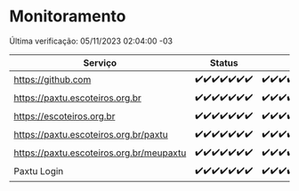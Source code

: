 # Monitoramento

Última verificação: 05/11/2023 02:04:00 -03

|Serviço|Status|Últimas 24h|
|---|---|---|
|https://github.com|<span title="2023-10-29: OK=24">✔️</span><span title="2023-10-30: OK=24">✔️</span><span title="2023-10-31: OK=24">✔️</span><span title="2023-11-01: OK=24">✔️</span><span title="2023-11-02: OK=24">✔️</span><span title="2023-11-03: OK=23">✔️</span><span title="2023-11-04: OK=5">✔️</span>|<span title="04/11/2023 02:04:00 -03 : 200">✔️</span><span title="04/11/2023 03:13:00 -03 : 200">✔️</span><span title="04/11/2023 04:03:00 -03 : 200">✔️</span><span title="04/11/2023 05:07:00 -03 : 200">✔️</span><span title="04/11/2023 06:04:00 -03 : 200">✔️</span><span title="04/11/2023 07:04:00 -03 : 200">✔️</span><span title="04/11/2023 08:03:00 -03 : 200">✔️</span><span title="04/11/2023 09:09:00 -03 : 200">✔️</span><span title="04/11/2023 10:05:00 -03 : 200">✔️</span><span title="04/11/2023 11:03:00 -03 : 200">✔️</span><span title="04/11/2023 12:03:00 -03 : 200">✔️</span><span title="04/11/2023 13:06:00 -03 : 200">✔️</span><span title="04/11/2023 14:03:00 -03 : 200">✔️</span><span title="04/11/2023 15:06:00 -03 : 200">✔️</span><span title="04/11/2023 16:02:00 -03 : 200">✔️</span><span title="04/11/2023 17:04:00 -03 : 200">✔️</span><span title="04/11/2023 18:03:00 -03 : 200">✔️</span><span title="04/11/2023 19:03:00 -03 : 200">✔️</span><span title="04/11/2023 20:04:00 -03 : 200">✔️</span><span title="04/11/2023 21:32:00 -03 : 200">✔️</span><span title="04/11/2023 22:46:00 -03 : 200">✔️</span><span title="04/11/2023 23:18:00 -03 : 200">✔️</span><span title="05/11/2023 00:06:00 -03 : 200">✔️</span><span title="05/11/2023 01:07:00 -03 : 200">✔️</span><span title="05/11/2023 02:04:00 -03 : 200">✔️</span>|
|https://paxtu.escoteiros.org.br|<span title="2023-10-29: OK=24">✔️</span><span title="2023-10-30: OK=24">✔️</span><span title="2023-10-31: OK=24">✔️</span><span title="2023-11-01: OK=24">✔️</span><span title="2023-11-02: OK=24">✔️</span><span title="2023-11-03: OK=23">✔️</span><span title="2023-11-04: OK=5">✔️</span>|<span title="04/11/2023 02:04:00 -03 : 200">✔️</span><span title="04/11/2023 03:13:00 -03 : 200">✔️</span><span title="04/11/2023 04:03:00 -03 : 200">✔️</span><span title="04/11/2023 05:07:00 -03 : 200">✔️</span><span title="04/11/2023 06:04:00 -03 : 200">✔️</span><span title="04/11/2023 07:04:00 -03 : 200">✔️</span><span title="04/11/2023 08:03:00 -03 : 200">✔️</span><span title="04/11/2023 09:09:00 -03 : 200">✔️</span><span title="04/11/2023 10:05:00 -03 : 200">✔️</span><span title="04/11/2023 11:03:00 -03 : 200">✔️</span><span title="04/11/2023 12:03:00 -03 : 200">✔️</span><span title="04/11/2023 13:06:00 -03 : 200">✔️</span><span title="04/11/2023 14:03:00 -03 : 200">✔️</span><span title="04/11/2023 15:06:00 -03 : 200">✔️</span><span title="04/11/2023 16:02:00 -03 : 200">✔️</span><span title="04/11/2023 17:04:00 -03 : 200">✔️</span><span title="04/11/2023 18:03:00 -03 : 200">✔️</span><span title="04/11/2023 19:03:00 -03 : 200">✔️</span><span title="04/11/2023 20:04:00 -03 : 200">✔️</span><span title="04/11/2023 21:32:00 -03 : 200">✔️</span><span title="04/11/2023 22:46:00 -03 : 200">✔️</span><span title="04/11/2023 23:18:00 -03 : 200">✔️</span><span title="05/11/2023 00:06:00 -03 : 200">✔️</span><span title="05/11/2023 01:07:00 -03 : 200">✔️</span><span title="05/11/2023 02:04:00 -03 : 200">✔️</span>|
|https://escoteiros.org.br|<span title="2023-10-29: OK=24">✔️</span><span title="2023-10-30: OK=24">✔️</span><span title="2023-10-31: OK=24">✔️</span><span title="2023-11-01: OK=24">✔️</span><span title="2023-11-02: OK=24">✔️</span><span title="2023-11-03: OK=23">✔️</span><span title="2023-11-04: OK=5">✔️</span>|<span title="04/11/2023 02:04:00 -03 : 200">✔️</span><span title="04/11/2023 03:13:00 -03 : 200">✔️</span><span title="04/11/2023 04:03:00 -03 : 200">✔️</span><span title="04/11/2023 05:07:00 -03 : 200">✔️</span><span title="04/11/2023 06:04:00 -03 : 200">✔️</span><span title="04/11/2023 07:04:00 -03 : 200">✔️</span><span title="04/11/2023 08:03:00 -03 : 200">✔️</span><span title="04/11/2023 09:09:00 -03 : 200">✔️</span><span title="04/11/2023 10:05:00 -03 : 200">✔️</span><span title="04/11/2023 11:03:00 -03 : 200">✔️</span><span title="04/11/2023 12:03:00 -03 : 200">✔️</span><span title="04/11/2023 13:06:00 -03 : 200">✔️</span><span title="04/11/2023 14:03:00 -03 : 200">✔️</span><span title="04/11/2023 15:06:00 -03 : 200">✔️</span><span title="04/11/2023 16:02:00 -03 : 200">✔️</span><span title="04/11/2023 17:04:00 -03 : 200">✔️</span><span title="04/11/2023 18:03:00 -03 : 200">✔️</span><span title="04/11/2023 19:03:00 -03 : 200">✔️</span><span title="04/11/2023 20:04:00 -03 : 200">✔️</span><span title="04/11/2023 21:32:00 -03 : 200">✔️</span><span title="04/11/2023 22:46:00 -03 : 200">✔️</span><span title="04/11/2023 23:18:00 -03 : 200">✔️</span><span title="05/11/2023 00:06:00 -03 : 200">✔️</span><span title="05/11/2023 01:07:00 -03 : 200">✔️</span><span title="05/11/2023 02:04:00 -03 : 200">✔️</span>|
|https://paxtu.escoteiros.org.br/paxtu|<span title="2023-10-29: OK=24">✔️</span><span title="2023-10-30: OK=24">✔️</span><span title="2023-10-31: OK=24">✔️</span><span title="2023-11-01: OK=24">✔️</span><span title="2023-11-02: OK=24">✔️</span><span title="2023-11-03: OK=23">✔️</span><span title="2023-11-04: OK=5">✔️</span>|<span title="04/11/2023 02:04:00 -03 : 200">✔️</span><span title="04/11/2023 03:13:00 -03 : 200">✔️</span><span title="04/11/2023 04:03:00 -03 : 200">✔️</span><span title="04/11/2023 05:07:00 -03 : 200">✔️</span><span title="04/11/2023 06:04:00 -03 : 200">✔️</span><span title="04/11/2023 07:04:00 -03 : 200">✔️</span><span title="04/11/2023 08:03:00 -03 : 200">✔️</span><span title="04/11/2023 09:09:00 -03 : 200">✔️</span><span title="04/11/2023 10:05:00 -03 : 200">✔️</span><span title="04/11/2023 11:03:00 -03 : 200">✔️</span><span title="04/11/2023 12:03:00 -03 : 200">✔️</span><span title="04/11/2023 13:06:00 -03 : 200">✔️</span><span title="04/11/2023 14:03:00 -03 : 200">✔️</span><span title="04/11/2023 15:06:00 -03 : 200">✔️</span><span title="04/11/2023 16:02:00 -03 : 200">✔️</span><span title="04/11/2023 17:04:00 -03 : 200">✔️</span><span title="04/11/2023 18:03:00 -03 : 200">✔️</span><span title="04/11/2023 19:03:00 -03 : 200">✔️</span><span title="04/11/2023 20:04:00 -03 : 200">✔️</span><span title="04/11/2023 21:32:00 -03 : 200">✔️</span><span title="04/11/2023 22:46:00 -03 : 200">✔️</span><span title="04/11/2023 23:18:00 -03 : 200">✔️</span><span title="05/11/2023 00:06:00 -03 : 200">✔️</span><span title="05/11/2023 01:07:00 -03 : 200">✔️</span><span title="05/11/2023 02:04:00 -03 : 200">✔️</span>|
|https://paxtu.escoteiros.org.br/meupaxtu|<span title="2023-10-29: OK=24">✔️</span><span title="2023-10-30: OK=24">✔️</span><span title="2023-10-31: OK=24">✔️</span><span title="2023-11-01: OK=24">✔️</span><span title="2023-11-02: OK=24">✔️</span><span title="2023-11-03: OK=23">✔️</span><span title="2023-11-04: OK=5">✔️</span>|<span title="04/11/2023 02:04:00 -03 : 200">✔️</span><span title="04/11/2023 03:13:00 -03 : 200">✔️</span><span title="04/11/2023 04:03:00 -03 : 200">✔️</span><span title="04/11/2023 05:07:00 -03 : 200">✔️</span><span title="04/11/2023 06:04:00 -03 : 200">✔️</span><span title="04/11/2023 07:04:00 -03 : 200">✔️</span><span title="04/11/2023 08:03:00 -03 : 200">✔️</span><span title="04/11/2023 09:09:00 -03 : 200">✔️</span><span title="04/11/2023 10:05:00 -03 : 200">✔️</span><span title="04/11/2023 11:03:00 -03 : 200">✔️</span><span title="04/11/2023 12:03:00 -03 : 200">✔️</span><span title="04/11/2023 13:06:00 -03 : 200">✔️</span><span title="04/11/2023 14:03:00 -03 : 200">✔️</span><span title="04/11/2023 15:06:00 -03 : 200">✔️</span><span title="04/11/2023 16:02:00 -03 : 200">✔️</span><span title="04/11/2023 17:04:00 -03 : 200">✔️</span><span title="04/11/2023 18:03:00 -03 : 200">✔️</span><span title="04/11/2023 19:03:00 -03 : 200">✔️</span><span title="04/11/2023 20:04:00 -03 : 200">✔️</span><span title="04/11/2023 21:32:00 -03 : 200">✔️</span><span title="04/11/2023 22:46:00 -03 : 200">✔️</span><span title="04/11/2023 23:18:00 -03 : 200">✔️</span><span title="05/11/2023 00:06:00 -03 : 200">✔️</span><span title="05/11/2023 01:07:00 -03 : 200">✔️</span><span title="05/11/2023 02:04:00 -03 : 200">✔️</span>|
|Paxtu Login|<span title="2023-10-29: OK=24">✔️</span><span title="2023-10-30: OK=24">✔️</span><span title="2023-10-31: OK=24">✔️</span><span title="2023-11-01: OK=24">✔️</span><span title="2023-11-02: OK=24">✔️</span><span title="2023-11-03: OK=23">✔️</span><span title="2023-11-04: OK=5">✔️</span>|<span title="04/11/2023 02:04:00 -03 : 200">✔️</span><span title="04/11/2023 03:13:00 -03 : 200">✔️</span><span title="04/11/2023 04:03:00 -03 : 200">✔️</span><span title="04/11/2023 05:07:00 -03 : 200">✔️</span><span title="04/11/2023 06:04:00 -03 : 200">✔️</span><span title="04/11/2023 07:04:00 -03 : 200">✔️</span><span title="04/11/2023 08:03:00 -03 : 200">✔️</span><span title="04/11/2023 09:09:00 -03 : 200">✔️</span><span title="04/11/2023 10:05:00 -03 : 200">✔️</span><span title="04/11/2023 11:03:00 -03 : 200">✔️</span><span title="04/11/2023 12:03:00 -03 : 200">✔️</span><span title="04/11/2023 13:06:00 -03 : 200">✔️</span><span title="04/11/2023 14:03:00 -03 : 200">✔️</span><span title="04/11/2023 15:06:00 -03 : 200">✔️</span><span title="04/11/2023 16:02:00 -03 : 200">✔️</span><span title="04/11/2023 17:04:00 -03 : 200">✔️</span><span title="04/11/2023 18:03:00 -03 : 200">✔️</span><span title="04/11/2023 19:03:00 -03 : 200">✔️</span><span title="04/11/2023 20:04:00 -03 : 200">✔️</span><span title="04/11/2023 21:32:00 -03 : 200">✔️</span><span title="04/11/2023 22:46:00 -03 : 200">✔️</span><span title="04/11/2023 23:18:00 -03 : 200">✔️</span><span title="05/11/2023 00:06:00 -03 : 200">✔️</span><span title="05/11/2023 01:07:00 -03 : 200">✔️</span><span title="05/11/2023 02:04:00 -03 : 200">✔️</span>|
